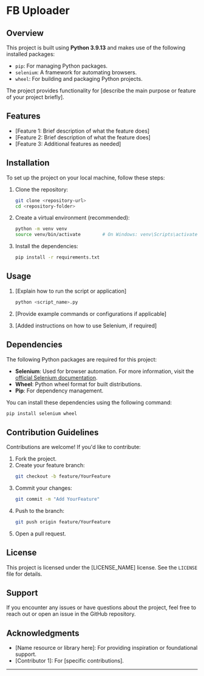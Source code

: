 # FB Uploader

## Overview

This project is built using **Python 3.9.13** and makes use of the following installed packages:

- `pip`: For managing Python packages.
- `selenium`: A framework for automating browsers.
- `wheel`: For building and packaging Python projects.

The project provides functionality for [describe the main purpose or feature of your project briefly].

## Features

- [Feature 1: Brief description of what the feature does]
- [Feature 2: Brief description of what the feature does]
- [Feature 3: Additional features as needed]

## Installation

To set up the project on your local machine, follow these steps:

1. Clone the repository:
   ```bash
   git clone <repository-url>
   cd <repository-folder>
   ```

2. Create a virtual environment (recommended):
   ```bash
   python -m venv venv
   source venv/bin/activate        # On Windows: venv\Scripts\activate
   ```

3. Install the dependencies:
   ```bash
   pip install -r requirements.txt
   ```

## Usage

1. [Explain how to run the script or application]
   ```bash
   python <script_name>.py
   ```

2. [Provide example commands or configurations if applicable]

3. [Added instructions on how to use Selenium, if required]

## Dependencies

The following Python packages are required for this project:

- **Selenium**: Used for browser automation. For more information, visit
  the [official Selenium documentation](https://www.selenium.dev/documentation/).
- **Wheel**: Python wheel format for built distributions.
- **Pip**: For dependency management.

You can install these dependencies using the following command:

```bash
pip install selenium wheel
```

## Contribution Guidelines

Contributions are welcome! If you'd like to contribute:

1. Fork the project.
2. Create your feature branch:
   ```bash
   git checkout -b feature/YourFeature
   ```
3. Commit your changes:
   ```bash
   git commit -m "Add YourFeature"
   ```
4. Push to the branch:
   ```bash
   git push origin feature/YourFeature
   ```
5. Open a pull request.

## License

This project is licensed under the [LICENSE_NAME] license. See the `LICENSE` file for details.

## Support

If you encounter any issues or have questions about the project, feel free to reach out or open an issue in the GitHub
repository.

## Acknowledgments

- [Name resource or library here]: For providing inspiration or foundational support.
- [Contributor 1]: For [specific contributions].

---
